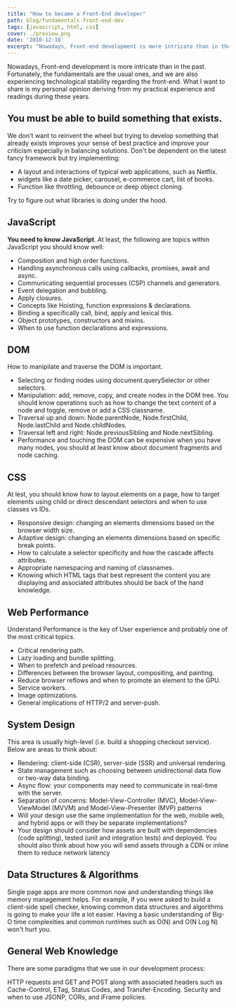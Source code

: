 ```yaml
---
title: "How to became a Front-End developer"
path: blog/fundamentals-front-end-dev
tags: [javascript, html, css]
cover: ./preview.png
date: '2018-12-18'
excerpt: "Nowadays, Front-end development is more intricate than in the past. Fortunately, the fundamentals are the usual ones, and we are also experiencing technological stability regarding the front-end. We don't want to reinvent the wheel but trying to develop something that already exists improves your sense of best practice and improve your criticism especially in balancing solutions."
---
```

Nowadays, Front-end development is more intricate than in the past. Fortunately, the fundamentals are the usual ones, and we are also experiencing technological stability regarding the front-end.
What I want to share is my personal opinion deriving from my practical experience and readings during these years.

## You must be able to build something that exists.
We don't want to reinvent the wheel but trying to develop something that already exists improves your sense of best practice and improve your criticism especially in balancing solutions. Don't be dependent on the latest fancy framework but try implementing: 

* A layout and interactions of typical web applications, such as Netflix.
* widgets like a date picker, carousel, e-commerce cart, list of books.
* Function like throttling, debounce or deep object cloning.

Try to figure out what libraries is doing under the hood.

## JavaScript
**You need to know JavaScript**. At least, the following are topics within JavaScript you should know well:

* Composition and high order functions.
* Handling asynchronous calls using callbacks, promises, await and async.
* Communicating sequential processes (CSP) channels and generators.
* Event delegation and bubbling.
* Apply closures.
* Concepts like Hoisting, function expressions & declarations.
* Binding a specifically call, bind, apply and lexical this.
* Object prototypes, constructors and mixins.
* When to use function declarations and expressions.

## DOM
How to manipilate and traverse the DOM is important.

* Selecting or finding nodes using document.querySelector or other selectors.
* Manipulation: add, remove, copy, and create nodes in the DOM tree. You should know operations such as how to change the text content of a node and toggle, remove or add a CSS classname.
* Traversal up and down: Node.parentNode, Node.firstChild, Node.lastChild and Node.childNodes.
* Traversal left and right: Node.previousSibling and Node.nextSibling.
* Performance and touching the DOM can be expensive when you have many nodes, you should at least know about document fragments and node caching.

## CSS
At lest, you should know how to layout elements on a page, how to target elements using child or direct descendant selectors and when to use classes vs IDs.

* Responsive design: changing an elements dimensions based on the browser width size.
* Adaptive design: changing an elements dimensions based on specific break points.
* How to calculate a selector specificity and how the cascade affects attributes.
* Appropriate namespacing and naming of classnames.
* Knowing which HTML tags that best represent the content you are displaying and associated attributes should be back of the hand knowledge.

## Web Performance
Understand Performance is the key of User experience and probably one of the most critical topics.

* Critical rendering path.
* Lazy loading and bundle splitting.
* When to prefetch and preload resources.
* Differences between the browser layout, compositing, and painting.
* Reduce browser reflows and when to promote an element to the GPU.
* Service workers.
* Image optimizations.
* General implications of HTTP/2 and server-push.

## System Design
This area is usually high-level (i.e. build a shopping checkout service).
Below are areas to think about:
* Rendering: client-side (CSR), server-side (SSR) and universal rendering.
* State management such as choosing between unidirectional data flow or two-way data binding.
* Async flow: your components may need to communicate in real-time with the server.
* Separation of concerns: Model-View-Controller (MVC), Model-View-ViewModel (MVVM) and Model-View-Presenter (MVP) patterns
* Will your design use the same implementation for the web, mobile web, and hybrid apps or will they be separate implementations?
* Your design should consider how assets are built with dependencies (code splitting), tested (unit and integration tests) and deployed. You should also think about how you will send assets through a CDN or inline them to reduce network latency

## Data Structures & Algorithms
Single page apps are more common now and understanding things like memory management helps.
For example, if you were asked to build a client-side spell checker, knowing common data structures and algorithms is going to make your life a lot easier.
Having a basic understanding of Big-O time complexities and common runtimes such as O(N) and O(N Log N) won't hurt you.

## General Web Knowledge
There are some paradigms that we use in our development process:

HTTP requests and GET and POST along with associated headers such as Cache-Control, ETag, Status Codes, and Transfer-Encoding.
Security and when to use JSONP, CORs, and iFrame policies.
